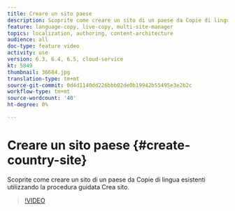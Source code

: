 ```yaml
---
title: Creare un sito paese
description: Scoprite come creare un sito di un paese da Copie di lingua esistenti utilizzando la procedura guidata Crea sito.
feature: language-copy, live-copy, multi-site-manager
topics: localization, authoring, content-architecture
audience: all
doc-type: feature video
activity: use
version: 6.3, 6.4, 6.5, cloud-service
kt: 5849
thumbnail: 36684.jpg
translation-type: tm+mt
source-git-commit: 0d4d1140dd226bbb02de0b19942b55495e3e2b2c
workflow-type: tm+mt
source-wordcount: '40'
ht-degree: 0%

---
```



# Creare un sito paese {#create-country-site}

Scoprite come creare un sito di un paese da Copie di lingua esistenti utilizzando la procedura guidata Crea sito.

>[!VIDEO](https://video.tv.adobe.com/v/36684?quality=12&learn=on)
